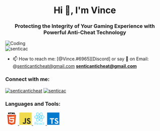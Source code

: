 <h1 align="center">Hi 👋, I'm Vince</h1>
<h3 align="center">Protecting the Integrity of Your Gaming Experience with Powerful Anti-Cheat Technology</h3>
<img align="right" alt="Coding" width="1000" src="https://cdn.discordapp.com/attachments/1008135477666263081/1087019116113694720/sacc.png">

<p align="left"> <img src="https://komarev.com/ghpvc/?username=senticac&label=Profile%20views&color=0e75b6&style=flat" alt="senticac" /> </p>

- 📫 How to reach me: [@Vince.#6965][Discord] or say 👋 on Email: @senticanticheat@gmail.com **senticanticheat@gmail.com**

<h3 align="left">Connect with me:</h3>
<p align="left">
<a href="https://www.youtube.com/c/senticanticheat" target="blank"><img align="center" src="https://raw.githubusercontent.com/rahuldkjain/github-profile-readme-generator/master/src/images/icons/Social/youtube.svg" alt="senticanticheat" height="30" width="40" /></a>
<a href="https://discord.gg/senticac" target="blank"><img align="center" src="https://raw.githubusercontent.com/rahuldkjain/github-profile-readme-generator/master/src/images/icons/Social/discord.svg" alt="senticac" height="30" width="40" /></a>
</p>

<h3 align="left">Languages and Tools:</h3>
<p align="left"> <a href="https://www.w3.org/html/" target="_blank" rel="noreferrer"> <img src="https://raw.githubusercontent.com/devicons/devicon/master/icons/html5/html5-original-wordmark.svg" alt="html5" width="40" height="40"/> </a> <a href="https://developer.mozilla.org/en-US/docs/Web/JavaScript" target="_blank" rel="noreferrer"> <img src="https://raw.githubusercontent.com/devicons/devicon/master/icons/javascript/javascript-original.svg" alt="javascript" width="40" height="40"/> </a> <a href="https://reactjs.org/" target="_blank" rel="noreferrer"> <img src="https://raw.githubusercontent.com/devicons/devicon/master/icons/react/react-original-wordmark.svg" alt="react" width="40" height="40"/> </a> <a href="https://www.typescriptlang.org/" target="_blank" rel="noreferrer"> <img src="https://raw.githubusercontent.com/devicons/devicon/master/icons/typescript/typescript-original.svg" alt="typescript" width="40" height="40"/> </a> </p>
